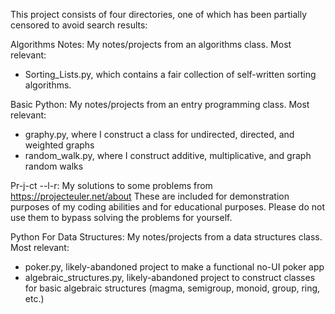 This project consists of four directories, one of which has been partially censored to avoid search results:

Algorithms Notes: My notes/projects from an algorithms class. Most relevant: 
- Sorting_Lists.py, which contains a fair collection of self-written sorting algorithms.

Basic Python: My notes/projects from an entry programming class. Most relevant:
- graphy.py, where I construct a class for undirected, directed, and weighted graphs
- random_walk.py, where I construct additive, multiplicative, and graph random walks

Pr-j-ct --l-r: My solutions to some problems from https://projecteuler.net/about 
These are included for demonstration purposes of my coding abilities and for educational purposes. 
Please do not use them to bypass solving the problems for yourself.

Python For Data Structures: My notes/projects from a data structures class. Most relevant:
- poker.py, likely-abandoned project to make a functional no-UI poker app
- algebraic_structures.py, likely-abandoned project to construct classes for basic algebraic structures (magma, semigroup, monoid, group, ring, etc.)
